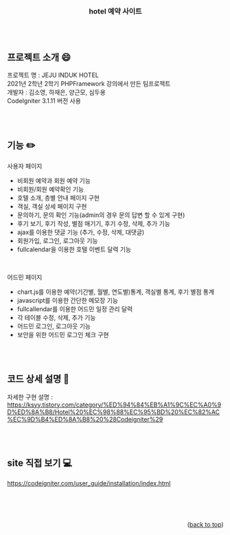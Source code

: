 <div id="top"></div>

<!-- PROJECT LOGO -->
<br/>
<div align="center">
  <h3 align="center">hotel 예약 사이트</h3>
</div>


<br><br>
<!-- ABOUT THE PROJECT -->
## 프로젝트 소개 :smile:
프로젝트 명 : JEJU INDUK HOTEL<br>
2021년 2학년 2학기 PHPFramework 강의에서 만든 팀프로젝트<br>
개발자 : 김소영, 하재은, 양근모, 심두용<br>
CodeIgniter 3.1.11 버전 사용<br>


<br><br>
<!-- GETTING STARTED -->
## 기능 :pencil2:
사용자 페이지
-  비회원 예약과 회원 예약 기능
-  비회원/회원 예약확인 기능
-  호텔 소개, 층별 안내 페이지 구현
-  객실, 객실 상세 페이지 구현
-  문의하기, 문의 확인 기능(admin의 경우 문의 답변 할 수 있게 구현)
-  후기 보기, 후기 작성, 별점 매기기, 후기 수정, 삭제, 추가 기능
-  ajax를 이용한 댓글 기능 (추가, 수정, 삭제, 대댓글) 
-  회원가입, 로그인, 로그아웃 기능
-  fullcalendar을 이용한 호텔 이벤트 달력 기능

<br>

어드민 페이지
-  chart.js를 이용한 예약(기간별, 월별, 연도별)통계, 객실별 통계, 후기 별점 통계 
-  javascript를 이용한 간단한 메모장 기능
-  fullcallendar를 이용한 어드민 일정 관리 달력
-  각 테이블 수정, 삭제, 추가 기능
-  어드민 로그인, 로그아웃 기능
-  보안을 위한 어드민 로그인 체크 구현 


<br><br>
<!-- USAGE EXAMPLES -->
## 코드 상세 설명 :page_with_curl:

자세한 구현 설명 :<br>
https://ksyy.tistory.com/category/%ED%94%84%EB%A1%9C%EC%A0%9D%ED%8A%B8/Hotel%20%EC%98%88%EC%95%BD%20%EC%82%AC%EC%9D%B4%ED%8A%B8%20%28Codeigniter%29


<br><br>
<!-- ROADMAP -->
## site 직접 보기 :computer:

https://codeigniter.com/user_guide/installation/index.html


<br><br><br>
<p align="right">(<a href="#top">back to top</a>)</p>


